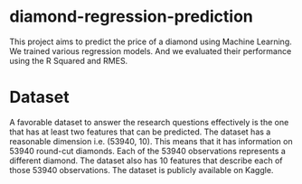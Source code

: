 # diamond-regression-prediction
This project aims to predict the price of a diamond using Machine Learning. We trained various regression models. And we evaluated their performance using the R Squared and RMES.

# Dataset
A favorable dataset to answer the research questions effectively is the one that has at least two features that can be predicted. The dataset has a reasonable dimension i.e. (53940, 10). This means that it has information on 53940 round-cut diamonds. Each of the 53940 observations represents a different diamond. The dataset also has 10 features that describe each of those 53940 observations. The dataset is publicly available on Kaggle.
